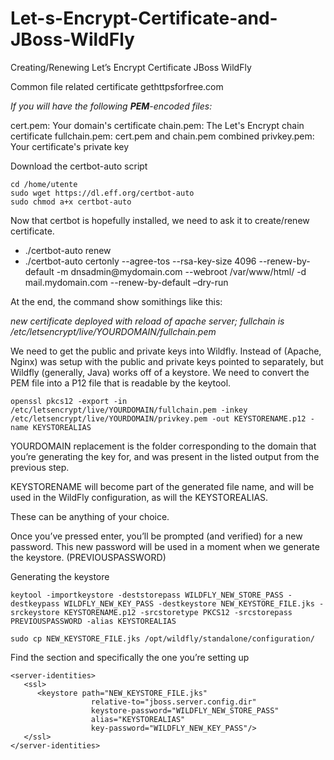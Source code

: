 # Let-s-Encrypt-Certificate-and-JBoss-WildFly

Creating/Renewing Let’s Encrypt Certificate JBoss WildFly

Common file related certificate gethttpsforfree.com

<i>If you will have the following <b>PEM</b>-encoded files:</i>

cert.pem:   Your domain's certificate
chain.pem:   The Let's Encrypt chain certificate
fullchain.pem:   cert.pem and chain.pem combined
privkey.pem:   Your certificate's private key

Download the certbot-auto script

```
cd /home/utente
sudo wget https://dl.eff.org/certbot-auto
sudo chmod a+x certbot-auto
```

Now that certbot is hopefully installed, we need to ask it to create/renew certificate.

<ul>
	<li>./certbot-auto renew</li>
	<li>./certbot-auto certonly --agree-tos --rsa-key-size 4096 --renew-by-default -m dnsadmin@mydomain.com --webroot /var/www/html/ -d mail.mydomain.com --renew-by-default –dry-run</li>
</ul>

At the end, the command show somithings like this:

<i>new certificate deployed with reload of apache server; fullchain is
/etc/letsencrypt/live/YOURDOMAIN/fullchain.pem</i>

We need to get the public and private keys into Wildfly. Instead of (Apache, Nginx) was setup with the public and private keys pointed to separately, but Wildfly (generally, Java) works off of a keystore.
We need to convert the PEM file into a P12 file that is readable by the keytool.

```
openssl pkcs12 -export -in /etc/letsencrypt/live/YOURDOMAIN/fullchain.pem -inkey /etc/letsencrypt/live/YOURDOMAIN/privkey.pem -out KEYSTORENAME.p12 -name KEYSTOREALIAS
```

YOURDOMAIN replacement is the folder corresponding to the domain 
that you’re generating the key for, and was present in the listed output from the previous step. 

KEYSTORENAME will become part of the generated file name, 
and will be used in the WildFly configuration, as will the KEYSTOREALIAS. 

These can be anything of your choice. 

Once you’ve pressed enter, you’ll be prompted (and verified) for a new password. 
This new password will be used in a moment when we generate the keystore.  (PREVIOUSPASSWORD)


Generating the keystore

```
keytool -importkeystore -deststorepass WILDFLY_NEW_STORE_PASS -destkeypass WILDFLY_NEW_KEY_PASS -destkeystore NEW_KEYSTORE_FILE.jks -srckeystore KEYSTORENAME.p12 -srcstoretype PKCS12 -srcstorepass PREVIOUSPASSWORD -alias KEYSTOREALIAS
```

```
sudo cp NEW_KEYSTORE_FILE.jks /opt/wildfly/standalone/configuration/
```

Find the <security-realms> section and specifically the one you’re setting up

```
<server-identities>
   <ssl>
      <keystore path="NEW_KEYSTORE_FILE.jks" 
                  relative-to="jboss.server.config.dir" 
                  keystore-password="WILDFLY_NEW_STORE_PASS" 
                  alias="KEYSTOREALIAS" 
                  key-password="WILDFLY_NEW_KEY_PASS"/>
   </ssl>
</server-identities>
```
